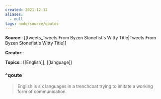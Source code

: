 ```yaml
---
created: 2021-12-12 
aliases:
  - null
tags: node/source/qoutes
---
```


**Source**:: [[tweets_Tweets From Byzen Stonefist's Witty Title|Tweets From Byzen Stonefist's Witty Title]]

**Creator**:: 

**Topics**:: [[English]], [[language]]

### ^qoute

> English is six languages in a trenchcoat trying to imitate a working form of communication.
> 
> <cite></cite>
